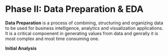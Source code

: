 # Phase II: Data Preparation & EDA

**Data Preparation** is a process of combining, structuring and organizing data to be used for business intelligence, analytics and visualization applications. It is a critical compoenent in generating values from data and genrally it is most complex and most time consuming one. 

**Initial Analysis**

